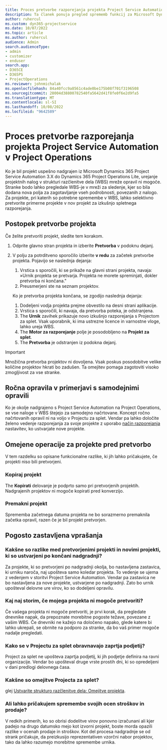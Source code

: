 ```yaml
---
title: Proces pretvorbe razporejanja projekta Project Service Automation v Project Operations
description: Ta članek ponuja pregled sprememb funkcij za Microsoft Dynamics 365 Project Service Automation do Dynamics 365 Project Operations.
author: ruhercul
ms.custom: dyn365-projectservice
ms.date: 10/07/2022
ms.topic: article
ms.author: ruhercul
audience: Admin
search.audienceType:
- admin
- customizer
- enduser
search.app:
- D365CE
- D365PS
- ProjectOperations
ms.reviewer: johnmichalak
ms.openlocfilehash: 84a40fcc9a8561c4ade0be175b08f701f3196508
ms.sourcegitcommit: 28004d38800782540fa5642d41f8fe0f6e2d9fa5
ms.translationtype: MT
ms.contentlocale: sl-SI
ms.lasthandoff: 10/08/2022
ms.locfileid: "9642589"
---
```

# <a name="project-service-automation-to-project-operations-project-scheduling-conversion-process"></a>Proces pretvorbe razporejanja projekta Project Service Automation v Project Operations

Ko je bil projekt uspešno nadgrajen iz Microsoft Dynamics 365 Project Service Automation 3.X do Dynamics 365 Project Operations Lite, urejanje projektnih nalog v strukturi razčlenitve dela (WBS) mreže opravil ni mogoče. Stranke bodo lahko pregledale WBS-je v mreži za sledenje, kjer so bila dodana nova polja za zagotavljanje vseh podrobnosti, povezanih z nalogo. Za projekte, pri katerih so potrebne spremembe v WBS, lahko selektivno pretvorite primerne projekte v nov projekt za izkušnjo spletnega razporejanja.

## <a name="project-conversion-process"></a>Postopek pretvorbe projekta

Če želite pretvoriti projekt, sledite tem korakom.

1. Odprite glavno stran projekta in izberite **Pretvorba** v podoknu dejanj.
1. V polju za potrditveno sporočilo izberite **v redu** za začetek pretvorbe projekta. Pojavijo se naslednja dejanja:

    1. Vrstica s sporočili, ki se prikaže na glavni strani projekta, navaja: »Urnik projekta se pretvarja. Projekta ne morete spreminjati, dokler pretvorba ni končana."
    1. Preusmerjeni ste na seznam projektov.

    Ko je pretvorba projekta končana, se zgodijo naslednja dejanja:

    1. Dodeljeni vodja projekta prejme obvestilo na desni strani aplikacije.
    1. Vrstica s sporočili, ki navaja, da pretvorba poteka, je odstranjena.
    1. The **Urnik** zavihek prikazuje novo izkušnjo razporejanja s Projectom za splet. Vsak uporabnik, ki ima ustrezne licence in varnostne vloge, lahko ureja WBS.
    1. The **Motor za razporejanje** polje je posodobljeno na **Projekt za splet**.
    1. The **Pretvorba** je odstranjen iz podokna dejanj.

> [!IMPORTANT]
> Množična pretvorba projektov ni dovoljena. Vsak poskus posodobitve velike količine projektov hkrati bo zadušen. Ta omejitev pomaga zagotoviti visoko zmogljivost za vse stranke.

## <a name="manual-tasks-vs-automatic-tasks"></a>Ročna opravila v primerjavi s samodejnimi opravili

Ko je okolje nadgrajeno s Project Service Automation na Project Operations, se vse naloge v WBS štejejo za samodejno načrtovane. Koncept ročno načrtovanih opravil ni na voljo v Projectu za splet. Vendar pa lahko določite želeno vedenje razporejanja za svoje projekte z uporabo [način razporejanja](/project-management/scheduling-modes.md) nastavitev, ko ustvarjate nove projekte.

## <a name="restricted-operations-for-pre-conversion-projects"></a>Omejene operacije za projekte pred pretvorbo

V tem razdelku so opisane funkcionalne razlike, ki jih lahko pričakujete, če projekti niso bili pretvorjeni.

### <a name="copy-project"></a>Kopiraj projekt

The **Kopirati** delovanje je podprto samo pri pretvorjenih projektih. Nadgrajenih projektov ni mogoče kopirati pred konverzijo.

### <a name="move-project"></a>Premakni projekt

Sprememba začetnega datuma projekta ne bo sorazmerno premaknila začetka opravil, razen če je bil projekt pretvorjen.

## <a name="frequently-asked-questions"></a>Pogosto zastavljena vprašanja

### <a name="what-are-the-differences-between-converted-projects-and-new-projects-that-are-created-after-the-upgrade-has-been-completed"></a>Kakšne so razlike med pretvorjenimi projekti in novimi projekti, ki so ustvarjeni po končani nadgradnji?

Za projekte, ki so pretvorjeni po nadgradnji okolja, bo nastavljena zastavica, ki urniku naroča, naj upošteva samo koledar projekta. To vedenje se ujema z vedenjem v storitvi Project Service Automation. Vendar pa zastavica ne bo nastavljena za nove projekte, ustvarjene po nadgradnji. Zato bo urnik upošteval delovne ure virov, ko so dodeljeni opravilu.

### <a name="what-should-i-do-if-my-project-fails-to-be-converted"></a>Kaj naj storim, če mojega projekta ni mogoče pretvoriti?

Če vašega projekta ni mogoče pretvoriti, je prvi korak, da pregledate dnevnike napak, da prepoznate morebitne pogoste težave, povezane z vašim WBS. Če dnevniki ne kažejo na določeno napako, glede katere bi lahko ukrepali, se obrnite na podporo za stranke, da bo vaš primer mogoče nadalje pregledati.

### <a name="how-are-business-closures-handled-in-project-for-the-web"></a>Kako se v Projectu za splet obravnavajo zaprtja podjetij?

Project za splet ne upošteva zaprtja podjetij, ki jih podjetje definira na ravni organizacije. Vendar bo upošteval druge vrste prostih dni, ki so opredeljeni v dani predlogi delovnega časa.

### <a name="what-are-the-limitations-of-project-for-the-web"></a>Kakšne so omejitve Projecta za splet?

glej [Ustvarite strukturo razčlenitve dela: Omejitve projekta](/project-management/create-wbs#project-limitations.md).

### <a name="can-i-expect-changes-to-my-cost-and-sales-estimates"></a>Ali lahko pričakujem spremembe svojih ocen stroškov in prodaje?

V redkih primerih, ko so obrisi dodelitve virov ponovno izračunani ali kjer padejo na drugo datumsko mejo kot izvorni projekt, boste morda opazili razlike v ocenah prodaje in stroškov. Kot del procesa nadgradnje se od strank pričakuje, da preizkusijo reprezentativen vzorčni nabor projektov, tako da lahko razumejo morebitne spremembe urnika.
